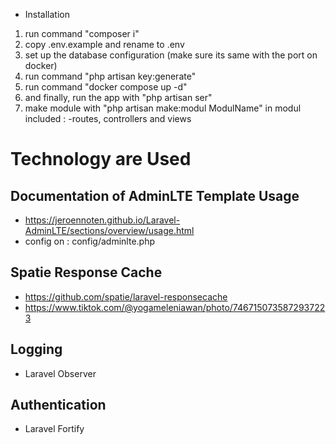 - Installation
1. run command "composer i"
2. copy .env.example and rename to .env
3. set up the database configuration (make sure its same with the port on docker)
4. run command "php artisan key:generate"
5. run command "docker compose up -d"
6. and finally, run the app with "php artisan ser"
7. make module with "php artisan make:modul ModulName"
    in modul included : -routes, controllers and views

# Technology are Used

## Documentation of AdminLTE Template Usage
- https://jeroennoten.github.io/Laravel-AdminLTE/sections/overview/usage.html
- config on : config/adminlte.php
  
## Spatie Response Cache
- https://github.com/spatie/laravel-responsecache 
- https://www.tiktok.com/@yogameleniawan/photo/7467150735872937223 

## Logging
- Laravel Observer

## Authentication
- Laravel Fortify

